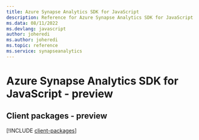 ```yaml
---
title: Azure Synapse Analytics SDK for JavaScript
description: Reference for Azure Synapse Analytics SDK for JavaScript
ms.data: 08/11/2022
ms.devlang: javascript
author: joheredi
ms.author: joheredi
ms.topic: reference
ms.service: synapseanalytics
---
```

# Azure Synapse Analytics SDK for JavaScript - preview

## Client packages - preview
[!INCLUDE [client-packages](synapse-analytics-client-index.md)]